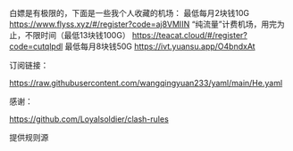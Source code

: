 白嫖是有极限的，下面是一些我个人收藏的机场：
最低每月2块钱10G https://www.flyss.xyz/#/register?code=aj8VMIIN
“纯流量”计费机场，用完为止，不限时间（最低13块钱100G） https://teacat.cloud/#/register?code=cutqlpdl
最低每月8块钱50G https://ivt.yuansu.app/O4bndxAt

订阅链接：

https://raw.githubusercontent.com/wangqingyuan233/yaml/main/He.yaml

感谢：

https://github.com/Loyalsoldier/clash-rules

提供规则源

